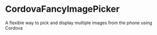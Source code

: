# CordovaFancyImagePicker
A flexible way to pick and display multiple images from the phone using Cordova